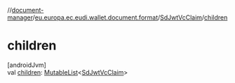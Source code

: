 //[document-manager](../../../index.md)/[eu.europa.ec.eudi.wallet.document.format](../index.md)/[SdJwtVcClaim](index.md)/[children](children.md)

# children

[androidJvm]\
val [children](children.md): [MutableList](https://kotlinlang.org/api/latest/jvm/stdlib/kotlin-stdlib/kotlin.collections/-mutable-list/index.html)&lt;[SdJwtVcClaim](index.md)&gt;
